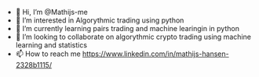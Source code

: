 - 👋 Hi, I’m @Mathijs-me
- 👀 I’m interested in Algorythmic trading using python
- 🌱 I’m currently learning pairs trading and machine learingin in python
- 💞️ I’m looking to collaborate on algorythmic crypto trading using machine learning and statistics
- 📫 How to reach me https://www.linkedin.com/in/mathijs-hansen-2328b1115/ 

<!---
Mathijs-me/Mathijs-me is a ✨ special ✨ repository because its `README.md` (this file) appears on your GitHub profile.
You can click the Preview link to take a look at your changes.
--->
